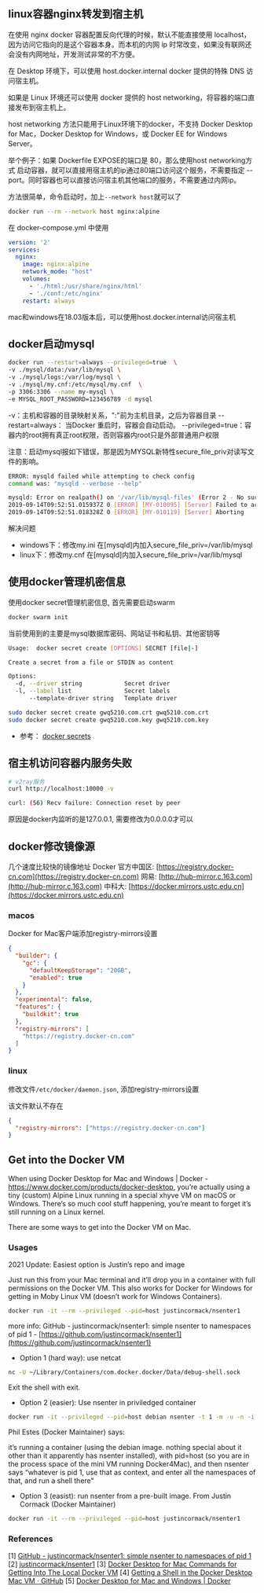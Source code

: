 ## linux容器nginx转发到宿主机

在使用 nginx docker 容器配置反向代理的时候，默认不能直接使用 localhost，因为访问它指向的是这个容器本身。而本机的内网 ip 时常改变，如果没有联网还会没有内网地址，开发测试非常的不方便。

在 Desktop 环境下，可以使用 host.docker.internal docker 提供的特殊 DNS 访问宿主机。

如果是 Linux 环境还可以使用 docker 提供的 host networking，将容器的端口直接发布到宿主机上。

host networking 方法只能用于Linux环境下的docker，不支持 Docker Desktop for Mac，Docker Desktop for Windows，或 Docker EE for Windows Server。

举个例子：如果 Dockerfile EXPOSE的端口是 80，那么使用host networking方式 启动容器，就可以直接用宿主机的ip通过80端口访问这个服务，不需要指定 --port。同时容器也可以直接访问宿主机其他端口的服务，不需要通过内网ip。

方法很简单，命令启动时，加上`--network host`就可以了

```sh
docker run --rm --network host nginx:alpine
```

在 docker-compose.yml 中使用

```yml
version: '2'
services:
  nginx:
    image: nginx:alpine
    network_mode: "host"
    volumes:
      - './html:/usr/share/nginx/html'
      - './conf:/etc/nginx'
    restart: always
```

mac和windows在18.03版本后，可以使用host.docker.internal访问宿主机

## docker启动mysql

```sh
docker run --restart=always --privileged=true  \
-v ./mysql/data:/var/lib/mysql \
-v ./mysql/logs:/var/log/mysql \
-v ./mysql/my.cnf:/etc/mysql/my.cnf  \
-p 3306:3306 --name my-mysql \
-e MYSQL_ROOT_PASSWORD=123456789 -d mysql
```

-v：主机和容器的目录映射关系，":"前为主机目录，之后为容器目录
--restart=always： 当Docker 重启时，容器会自动启动。
--privileged=true：容器内的root拥有真正root权限，否则容器内root只是外部普通用户权限

注意：启动mysql报如下错误，那是因为MYSQL新特性secure_file_priv对读写文件的影响。

```sh
ERROR: mysqld failed while attempting to check config
command was: "mysqld --verbose --help"

mysqld: Error on realpath() on '/var/lib/mysql-files' (Error 2 - No such file or directory)
2019-09-14T09:52:51.015937Z 0 [ERROR] [MY-010095] [Server] Failed to access directory for --secure-file-priv. Please make sure that directory exists and is accessible by MySQL Server. Supplied value : /var/lib/mysql-files
2019-09-14T09:52:51.018328Z 0 [ERROR] [MY-010119] [Server] Aborting
```

解决问题

- windows下：修改my.ini 在[mysqld]内加入secure_file_priv=/var/lib/mysql
- linux下：修改my.cnf 在[mysqld]内加入secure_file_priv=/var/lib/mysql

## 使用docker管理机密信息

使用docker secret管理机密信息, 首先需要启动swarm

```sh
docker swarm init
```

当前使用到的主要是mysql数据库密码、网站证书和私钥、其他密钥等

```sh
Usage:  docker secret create [OPTIONS] SECRET [file|-]

Create a secret from a file or STDIN as content

Options:
  -d, --driver string            Secret driver
  -l, --label list               Secret labels
      --template-driver string   Template driver
```

```sh
sudo docker secret create gwq5210.com.crt gwq5210.com.crt
sudo docker secret create gwq5210.com.key gwq5210.com.key
```

- 参考： [docker secrets](https://docs.docker.com/engine/swarm/secrets/)

## 宿主机访问容器内服务失败

```sh
# v2ray服务
curl http://localhost:10000 -v

curl: (56) Recv failure: Connection reset by peer
```

原因是docker内监听的是127.0.0.1, 需要修改为0.0.0.0才可以

## docker修改镜像源

几个速度比较快的镜像地址
Docker 官方中国区: [https://registry.docker-cn.com](https://registry.docker-cn.com)
网易: [http://hub-mirror.c.163.com](http://hub-mirror.c.163.com)
中科大: [https://docker.mirrors.ustc.edu.cn](https://docker.mirrors.ustc.edu.cn)

### macos

Docker for Mac客户端添加registry-mirrors设置

```json
{
  "builder": {
    "gc": {
      "defaultKeepStorage": "20GB",
      "enabled": true
    }
  },
  "experimental": false,
  "features": {
    "buildkit": true
  },
  "registry-mirrors": [
    "https://registry.docker-cn.com"
  ]
}
```

### linux

修改文件`/etc/docker/daemon.json`, 添加registry-mirrors设置

该文件默认不存在

```json
{
  "registry-mirrors": ["https://registry.docker-cn.com"]
}
```

## Get into the Docker VM

When using Docker Desktop for Mac and Windows | Docker - https://www.docker.com/products/docker-desktop, you’re actually using a tiny (custom) Alpine Linux running in a special xhyve VM on macOS or Windows. There’s so much cool stuff happening, you’re meant to forget it’s still running on a Linux kernel.

There are some ways to get into the Docker VM on Mac.

### Usages

2021 Update: Easiest option is Justin’s repo and image

Just run this from your Mac terminal and it’ll drop you in a container with full permissions on the Docker VM. This also works for Docker for Windows for getting in Moby Linux VM (doesn’t work for Windows Containers).

```sh
docker run -it --rm --privileged --pid=host justincormack/nsenter1
```

more info: GitHub - justincormack/nsenter1: simple nsenter to namespaces of pid 1 - [https://github.com/justincormack/nsenter1](https://github.com/justincormack/nsenter1)

- Option 1 (hard way): use netcat

```sh
nc -U ~/Library/Containers/com.docker.docker/Data/debug-shell.sock
```

Exit the shell with exit.

- Option 2 (easier): Use nsenter in priviledged container

```sh
docker run -it --privileged --pid=host debian nsenter -t 1 -m -u -n -i sh
```

Phil Estes (Docker Maintainer) says:

it’s running a container (using the debian image. nothing special about it other than it apparently has nsenter installed), with pid=host (so you are in the process space of the mini VM running Docker4Mac), and then nsenter says “whatever is pid 1, use that as context, and enter all the namespaces of that, and run a shell there"

- Option 3 (easist): run nsenter from a pre-built image. From Justin Cormack (Docker Maintainer)

```sh
docker run -it --rm --privileged --pid=host justincormack/nsenter1
```

### References

[1] [GitHub - justincormack/nsenter1: simple nsenter to namespaces of pid 1](https://github.com/justincormack/nsenter1)
[2] [justincormack/nsenter1](https://hub.docker.com/r/justincormack/nsenter1)
[3] [Docker Desktop for Mac Commands for Getting Into The Local Docker VM](https://www.bretfisher.com/docker-for-mac-commands-for-getting-into-local-docker-vm/)
[4] [Getting a Shell in the Docker Desktop Mac VM · GitHub](https://gist.github.com/BretFisher/5e1a0c7bcca4c735e716abf62afad389)
[5] [Docker Desktop for Mac and Windows | Docker](https://www.docker.com/products/docker-desktop)
